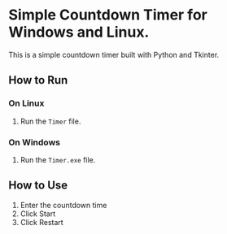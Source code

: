 # Simple Countdown Timer for Windows and Linux.

This is a simple countdown timer built with Python and Tkinter.

## How to Run

### On Linux
1. Run the `Timer` file.

### On Windows
1. Run the `Timer.exe` file.

## How to Use
1. Enter the countdown time
2. Click Start
3. Click Restart
